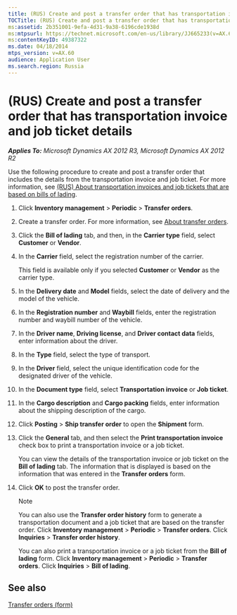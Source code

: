 ```yaml
---
title: (RUS) Create and post a transfer order that has transportation invoice and job ticket details
TOCTitle: (RUS) Create and post a transfer order that has transportation invoice and job ticket details
ms:assetid: 2b351001-9efa-4d31-9a38-6196cde1938d
ms:mtpsurl: https://technet.microsoft.com/en-us/library/JJ665233(v=AX.60)
ms:contentKeyID: 49387322
ms.date: 04/18/2014
mtps_version: v=AX.60
audience: Application User
ms.search.region: Russia
---
```


# (RUS) Create and post a transfer order that has transportation invoice and job ticket details 


_**Applies To:** Microsoft Dynamics AX 2012 R3, Microsoft Dynamics AX 2012 R2_

Use the following procedure to create and post a transfer order that includes the details from the transportation invoice and job ticket. For more information, see [(RUS) About transportation invoices and job tickets that are based on bills of lading](rus-about-transportation-invoices-and-job-tickets-that-are-based-on-bills-of-lading.md).

1.  Click **Inventory management** \> **Periodic** \> **Transfer orders**.

2.  Create a transfer order. For more information, see [About transfer orders](about-transfer-orders.md).

3.  Click the **Bill of lading** tab, and then, in the **Carrier type** field, select **Customer** or **Vendor**.

4.  In the **Carrier** field, select the registration number of the carrier.
    
    This field is available only if you selected **Customer** or **Vendor** as the carrier type.

5.  In the **Delivery date** and **Model** fields, select the date of delivery and the model of the vehicle.

6.  In the **Registration number** and **Waybill** fields, enter the registration number and waybill number of the vehicle.

7.  In the **Driver name**, **Driving license**, and **Driver contact data** fields, enter information about the driver.

8.  In the **Type** field, select the type of transport.

9.  In the **Driver** field, select the unique identification code for the designated driver of the vehicle.

10. In the **Document type** field, select **Transportation invoice** or **Job ticket**.

11. In the **Cargo description** and **Cargo packing** fields, enter information about the shipping description of the cargo.

12. Click **Posting** \> **Ship transfer order** to open the **Shipment** form.

13. Click the **General** tab, and then select the **Print transportation invoice** check box to print a transportation invoice or a job ticket.
    
    You can view the details of the transportation invoice or job ticket on the **Bill of lading** tab. The information that is displayed is based on the information that was entered in the **Transfer orders** form.

14. Click **OK** to post the transfer order.
    

    > [!NOTE]
    > <P>You can also use the <STRONG>Transfer order history</STRONG> form to generate a transportation document and a job ticket that are based on the transfer order. Click <STRONG>Inventory management</STRONG> &gt; <STRONG>Periodic</STRONG> &gt; <STRONG>Transfer orders</STRONG>. Click <STRONG>Inquiries</STRONG> &gt; <STRONG>Transfer order history</STRONG>.</P>
    > <P>You can also print a transportation invoice or a job ticket from the <STRONG>Bill of lading</STRONG> form. Click <STRONG>Inventory management</STRONG> &gt; <STRONG>Periodic</STRONG> &gt; <STRONG>Transfer orders</STRONG>. Click <STRONG>Inquiries</STRONG> &gt; <STRONG>Bill of lading</STRONG>.</P>



## See also

[Transfer orders (form)](https://technet.microsoft.com/en-us/library/aa634530\(v=ax.60\))

  


